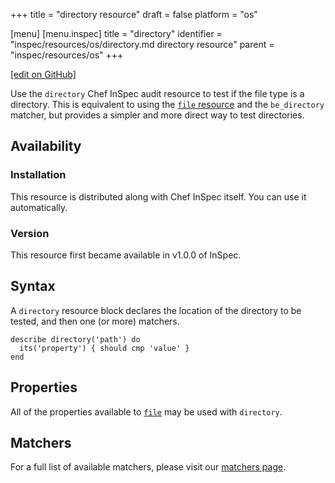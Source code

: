 +++
title = "directory resource"
draft = false
platform = "os"

[menu]
  [menu.inspec]
    title = "directory"
    identifier = "inspec/resources/os/directory.md directory resource"
    parent = "inspec/resources/os"
+++

[\[edit on GitHub\]](https://github.com/inspec/inspec/blob/master/docs-chef-io/content/inspec/resources/directory.md)

Use the `directory` Chef InSpec audit resource to test if the file type is a directory. This is equivalent to using the [`file` resource](/inspec/resources/file/) and the `be_directory` matcher, but provides a simpler and more direct way to test directories.

## Availability

### Installation

This resource is distributed along with Chef InSpec itself. You can use it automatically.

### Version

This resource first became available in v1.0.0 of InSpec.

## Syntax

A `directory` resource block declares the location of the directory to be tested, and then one (or more) matchers.

    describe directory('path') do
      its('property') { should cmp 'value' }
    end

## Properties

All of the properties available to [`file`](/inspec/resources/file/) may be used with `directory`.

## Matchers

For a full list of available matchers, please visit our [matchers page](/inspec/matchers/).
